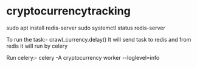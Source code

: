 # cryptocurrencytracking


sudo apt install redis-server
sudo systemctl status redis-server


To run the task:-
crawl_currency.delay()
It will send task to redis and from redis it will run by celery

Run celery:-
celery -A cryptocurrency worker --loglevel=info
